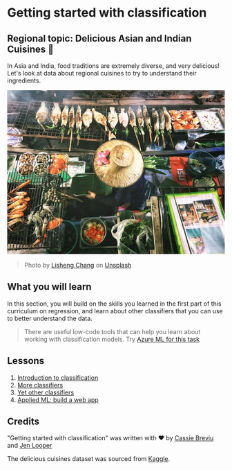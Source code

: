 # Getting started with classification

## Regional topic: Delicious Asian and Indian Cuisines 🍜

In Asia and India, food traditions are extremely diverse, and very delicious! Let's look at data about regional cuisines to try to understand their ingredients.

![Thai food seller](./images/thai-food.jpg)
> Photo by <a href="https://unsplash.com/@changlisheng?utm_source=unsplash&utm_medium=referral&utm_content=creditCopyText">Lisheng Chang</a> on <a href="https://unsplash.com/s/photos/asian-food?utm_source=unsplash&utm_medium=referral&utm_content=creditCopyText">Unsplash</a>
  
## What you will learn

In this section, you will build on the skills you learned in the first part of this curriculum on regression, and learn about other classifiers that you can use to better understand the data.

> There are useful low-code tools that can help you learn about working with classification models. Try [Azure ML for this task](https://docs.microsoft.com/learn/modules/create-classification-model-azure-machine-learning-designer/?WT.mc_id=academic-15963-cxa)

## Lessons

1. [Introduction to classification](1-Introduction/README.md)
2. [More classifiers](2-Classifiers-1/README.md)
3. [Yet other classifiers](3-Classifiers-2/README.md)
4. [Applied ML: build a web app](4-Applied/README.md)

## Credits

"Getting started with classification" was written with ♥️ by [Cassie Breviu](https://twitter.com/cassiebreviu) and [Jen Looper](https://www.twitter.com/jenlooper)

The delicious cuisines dataset was sourced from [Kaggle](https://www.kaggle.com/hoandan/asian-and-indian-cuisines).

